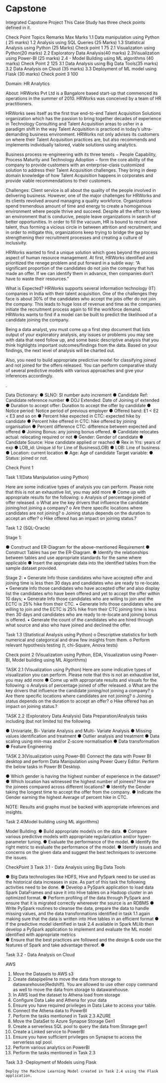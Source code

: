 # Capstone

Integrated Capstone Project
This Case Study has three check points defined in it.

Check Point Topics	Remarks	Max Marks
1.1 Data manipulation using Python  ( 25 marks)
1.2  Analysis using  SQL Queries (25 Marks)
1.3 Statistical Analysis using Python (25 Marks)
	Check point 1	75
2.1 Visualization using Python(20 marks)
2.2 Exploratory Data Analysis(40 marks)
2.3Visualization using Power-BI (25 marks)
2.4 -  Model Building using ML algorithms (40 marks)	Check Point 2	125
3.1 Data Analysis using Big Data Tools(35 marks)
3.2 Data Analysis on Cloud (35 marks)
3.3 Deployment of ML model using Flask (30 marks)	Check point 3	100


Domain:
HR Analytics

About:
HRWorks Pvt Ltd is a Bangalore based start-up that commenced its operations in the summer of 2010. HRWorks was conceived by a team of HR practitioners.

HRWorks sees itself as the first true end-to-end Talent Acquisition Solutions organization which has the passion to bring together decades of experience in Technology Consulting and Talent Acquisition areas to usher in a paradigm shift in the way Talent Acquisition is practiced in today’s ultra-demanding business environment. HRWorks not only advises its customers on where their Talent Acquisition practices are, but also recommends and implements individually tailored, viable solutions using analytics. 

Business process re-engineering with its three tenets − People Capability, Process Maturity and Technology Adoption − form the core ability of the company to provide customers with an enterprise-class customized solution to address their Talent Acquisition challenges. They bring in deep domain knowledge of how Talent Acquisition happens in corporates and provide viable recommendations to their customers. 

Challenges:
Client service is all about the quality of the people involved in delivering business. However, one of the major challenges for HRWorks and its clients revolved around managing a quality workforce. Organizations spend tremendous amount of time and energy to create a homogenous environment where people thrive and succeed. Despite all the effort to keep an environment that is conducive, people leave organizations in search of better opportunities. In order to fill the vacuum, HR is bound to recruit new talent, thus forming a vicious circle in between attrition and recruitment; and in order to mitigate this, organizations keep trying to bridge the gap by strengthening their recruitment processes and creating a culture of inclusivity. 

HRWorks wanted to find a unique solution which goes beyond the process aspect of human resource management. At first, HRWorks identified and prioritized the renege problem and put forward in a subtle way: 
“A significant proportion of the candidates do not join the company that has made an offer. If we can identify them in advance, then companies don’t have to waste their resources.” 


What is Expected?
HRWorks supports several information technology (IT) companies in India with their talent acquisition. One of the challenges they face is about 30% of the candidates who accept the jobs offer do not join the company. This leads to huge loss of revenue and time as the companies initiate the recruitment process again to fill the workforce demand. HRWorks wants to find if a model can be built to predict the likelihood of a candidate joining the company.

Being a data analyst, you must come up a first step document that lists output of your exploratory analysis, any issues or problems you may see with data that need follow up, and some basic descriptive analysis that you think highlights important outcomes/findings from the data. Based on your findings, the next level of analysis will be charted out.

Also, you need to build appropriate predictive model for classifying joined and not joined for the offers released. You can perform comparative study of several predictive models with various approaches and give your inferences accordingly. 

.

Data Dictionary:
●	SLNO: Sl number auto increment
●	Candidate Ref: Candidate reference number
●	DOJ Extended: Date of Joining of extended
●	Duration to accept offer: Duration to accept the offer by candidate
●	Notice period: Notice period of previous employer
●	Offered band: E1 < E2 < E3 and so on
●	Percent hike expected in CTC: expected hike by candidate
●	Percent hike offered in CTC: hike offered by joining organisation
●	Percent difference CTC: difference between expected and offered
●	Joining Bonus: any joining bonus offered.
●	Candidate relocates actual: relocating required or not
●	Gender: Gender of candidate 
●	Candidate Source: How candidate applied or reached 
●	Rex in Yrs: years of exp
●	LOB_id: Unique id for Line of Business(LOB)
●	LOB: Line of business
●	Location: current location
●	Age: Age of candidate
Target variable:
●	Status: joined or not.


Check Point 1

Task 1.1(Data Manipulation using Python)

Here are some indicative types of analysis you can perform. Please note that this is not an exhaustive list, you may add more
●	Come up with appropriate results for the following:
o	Analysis of percentage joined of offer released.
o	What are the key drivers that influence the candidate joining/not joining a company?
o	Are there specific locations where candidates are not joining?
o	Joining status depends on the duration to accept an offer?
o	Hike offered has an impact on joining status.?

Task 1.2 (SQL-Oracle)

Stage 1:

●	Construct and ER-Diagram for the above-mentioned Requirement
●	Construct Tables has per the ER-Diagram.
●	Identify the relationships between tables and use appropriate standards for the same where applicable
●	Insert the appropriate data into the identified tables from the sample dataset provided.

Stage 2:
▪	Generate Info those candidates who have accepted offer and joining time is less then 30 days and candidates who are ready to re-locate.
▪	Generate Info those candidates who have accepted offer and also display list the candidates who have been offered and yet to accept the offer within 10 days;
▪	Generate Info those candidates who are willing to join and the ECTC is 25% hike from their CTC.
▪	Generate Info those candidates who are willing to join and the ECTC is 25% hike from their CTC joining time is less then 30 days and candidates who are ready to re-locate and joining bonus is offered.
▪	Generate the count of the candidates who are hired through what source and also who have joined and declined the offer.


Task 1.3 (Statistical Analysis using Python)
o	Descriptive statistics for both numerical and categorical and draw few insights from them.
o	Perform relevant hypothesis testing (t, chi-Square, Anova tests) 



Check point 2 (Visualization using Python,  EDA, Visualization using Power-BI,  Model building using ML Algorithms)

TASK 2.1 (Visualization using Python)
Here are some indicative types of  visualization you can perform. Please note that this is not an exhaustive list, you may add more
●	Come up with appropriate results and visuals for the following:
o	Analysis of percentage joined of offer released.
o	What are the key drivers that influence the candidate joining/not joining a company?
o	Are there specific locations where candidates are not joining?
o	Joining status depends on the duration to accept an offer?
o	Hike offered has an impact on joining status.?

TASK 2.2 (Exploratory Data Analysis)
Data Preparation/Analysis  tasks including (but not limited to) the following.

●	Univariate, Bi- Variate Analysis and Multi- Variate Analysis
●	Missing values identification and treatment 
●	Outlier analysis and treatment 
●	Data scaling using min-max and/or  Z-score normalisation 
●	Data transformation 
●	Feature Engineering


TASK 2.3(Visualization using Power-BI)
Connect the data with Power BI desktop and perform Data Manipulation using Power Query Editor. Perform the below tasks in Power BI Desktop.

●	 Which gender is having the highest number of experience in the dataset?
●	Which location has witnessed the highest number of joinees? How are the joinees compared across different locations?
●	Identify the Gender taking the longest time to accept the offer from the company.
●	Indicate the Gender earning the highest Average of percent hike in CTC.

NOTE: Results and graphs must be backed with appropriate inferences and insights.


Task 2.4(Model building using ML algorithms)

Model Building:
●	Build appropriate model/s on the data.
●	Compare various predictive models with appropriate regularization and/or hyper-parameter tuning.
●	Evaluate the performance of the model.
●	Identify the right metric to evaluate the performance of the model.
●	Identify issues and concerns on the given data and suggest the best techniques to overcome the issues.

CheckPoint 3
Task 3.1 - Data Analysis using Big Data Tools

●	Big Data technologies like HDFS, Hive and PySpark need to be used as the historical data increases in size. As part of this task the following activities need to be done.
●	Develop a PySpark application to load data Spark DataFrames and save it into Hive tables on a Hadoop cluster in an optimized format.
●	Perform profiling of the data through PySpark and ensure that it is migrated correctly whereever the source is an RDBMS
●	Write PySpark routines to cleanse the data, prepare the data to handle missing values, and the data transformations identified in task 1.1 again making sure that the data is written into Hive tables in an efficient format
●	If the predictive model identified in task 2.4 available in Spark MLlib then develop a PySpark application to implement and evaluate the ML model identified with appropriate metrics\
●	Ensure that the best practices are followed and the design & code use the features of Spark and take advantage thereof.
●	


Task 3.2 - Data Analysis on Cloud

AWS
1.	Move the Datasets to AWS s3
2.	Create datapipeline to move the data from storage to datawarehouse(Redshift). You are allowed to use other copy command as well to move the data from storage to datawarehouse.
3.	In AWS load the dataset to Athena load from storage
4.	Configure Data Lake and Athena for your data
5.	Ensure you have required privileges in Data Lake to access your table.
6.	Connect the Athena data to  PowerBI
7.	Perform the tasks  mentioned in Task 2.3
AZURE
1.	Move the DataSet to Azure Synapse Storage Gen1
2.	Create a serverless SQL pool to query the data from Storage gen1
3.	Create a Linked service to PowerBI
4.	Ensure you have sufficient privileges on Synapse to access the serverless sql pool.
5.	Perform various analytics on PowerBI
6.	Perform the tasks  mentioned in Task 2.3

Task 3.3 -Deployment of Models using Flask 

	Deploy the Machine Learning Model created in Task 2.4 using the Flask application.

